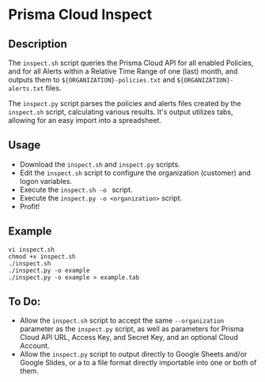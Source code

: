# Prisma Cloud Inspect

## Description

The `inspect.sh` script queries the Prisma Cloud API for all enabled Policies,  
and for all Alerts within a Relative Time Range of one (last) month,
and outputs them to `${ORGANIZATION}-policies.txt` and `${ORGANIZATION}-alerts.txt` files.

The `inspect.py` script parses the policies and alerts files created by the `inspect.sh` script, 
calculating various results. It's output utilizes tabs, allowing for an easy import into a spreadsheet.

## Usage

* Download the `inspect.sh` and `inspect.py` scripts.
* Edit the `inspect.sh` script to configure the organization (customer) and logon variables.
* Execute the `inspect.sh -o ` script.
* Execute the `inspect.py -o <organization>` script.
* Profit!

## Example

```
vi inspect.sh
chmod +x inspect.sh
./inspect.sh
./inspect.py -o example
./inspect.py -o example > example.tab
```

## To Do:

* Allow the `inspect.sh` script to accept the same `--organization` parameter as the `inspect.py` script, as well as parameters for Prisma Cloud API URL, Access Key, and Secret Key, and an optional Cloud Account.
* Allow the `inspect.py` script to output directly to Google Sheets and/or Google Slides, or a to a file format directly importable into one or both of them.